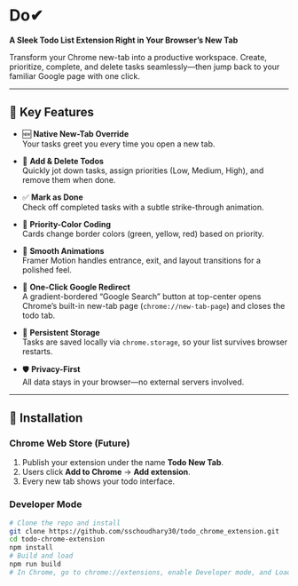 # Do✔

**A Sleek Todo List Extension Right in Your Browser’s New Tab**

Transform your Chrome new-tab into a productive workspace. Create, prioritize, complete, and delete tasks seamlessly—then jump back to your familiar Google page with one click.

---

## 🌟 Key Features

- 🆕 **Native New-Tab Override**  
  Your tasks greet you every time you open a new tab.

- 📝 **Add & Delete Todos**  
  Quickly jot down tasks, assign priorities (Low, Medium, High), and remove them when done.

- ✅ **Mark as Done**  
  Check off completed tasks with a subtle strike-through animation.

- 🎨 **Priority-Color Coding**  
  Cards change border colors (green, yellow, red) based on priority.

- 🎵 **Smooth Animations**  
  Framer Motion handles entrance, exit, and layout transitions for a polished feel.

- 🚀 **One-Click Google Redirect**  
  A gradient-bordered “Google Search” button at top-center opens Chrome’s built-in new-tab page (`chrome://new-tab-page`) and closes the todo tab.

- 💾 **Persistent Storage**  
  Tasks are saved locally via `chrome.storage`, so your list survives browser restarts.

- 🛡️ **Privacy-First**  
  All data stays in your browser—no external servers involved.

---

## 🚀 Installation

### Chrome Web Store (Future)
1. Publish your extension under the name **Todo New Tab**.  
2. Users click **Add to Chrome** → **Add extension**.  
3. Every new tab shows your todo interface.

### Developer Mode
```bash
# Clone the repo and install
git clone https://github.com/sschoudhary30/todo_chrome_extension.git
cd todo-chrome-extension
npm install
# Build and load
npm run build
# In Chrome, go to chrome://extensions, enable Developer mode, and Load unpacked → select the "dist/" folder
